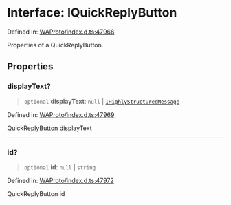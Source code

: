 # Interface: IQuickReplyButton

Defined in: [WAProto/index.d.ts:47966](https://github.com/Fokusdotid/Baileys/blob/abcb8d9f2160683543784d4a7641ec0f8c55ed7e/WAProto/index.d.ts#L47966)

Properties of a QuickReplyButton.

## Properties

### displayText?

> `optional` **displayText**: `null` \| [`IHighlyStructuredMessage`](../../Message/interfaces/IHighlyStructuredMessage.md)

Defined in: [WAProto/index.d.ts:47969](https://github.com/Fokusdotid/Baileys/blob/abcb8d9f2160683543784d4a7641ec0f8c55ed7e/WAProto/index.d.ts#L47969)

QuickReplyButton displayText

***

### id?

> `optional` **id**: `null` \| `string`

Defined in: [WAProto/index.d.ts:47972](https://github.com/Fokusdotid/Baileys/blob/abcb8d9f2160683543784d4a7641ec0f8c55ed7e/WAProto/index.d.ts#L47972)

QuickReplyButton id
